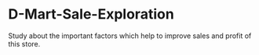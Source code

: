 # D-Mart-Sale-Exploration
Study about the important factors which help to improve sales and profit of this store.

